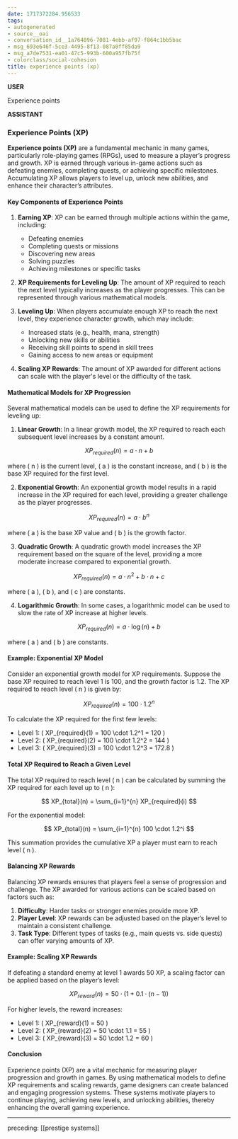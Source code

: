 ```yaml
---
date: 1717372284.956533
tags:
- autogenerated
- source__oai
- conversation_id__1a764896-7081-4ebb-af97-f864c1bb5bac
- msg_693e646f-5ce3-4495-8f13-087a0ff85da9
- msg_a7de7531-ea01-47c5-993b-600a957fb75f
- colorclass/social-cohesion
title: experience points (xp)
---
```


**USER**

Experience points


**ASSISTANT**

### Experience Points (XP)

**Experience points (XP)** are a fundamental mechanic in many games, particularly role-playing games (RPGs), used to measure a player’s progress and growth. XP is earned through various in-game actions such as defeating enemies, completing quests, or achieving specific milestones. Accumulating XP allows players to level up, unlock new abilities, and enhance their character’s attributes.

#### Key Components of Experience Points

1. **Earning XP**: XP can be earned through multiple actions within the game, including:
   - Defeating enemies
   - Completing quests or missions
   - Discovering new areas
   - Solving puzzles
   - Achieving milestones or specific tasks

2. **XP Requirements for Leveling Up**: The amount of XP required to reach the next level typically increases as the player progresses. This can be represented through various mathematical models.

3. **Leveling Up**: When players accumulate enough XP to reach the next level, they experience character growth, which may include:
   - Increased stats (e.g., health, mana, strength)
   - Unlocking new skills or abilities
   - Receiving skill points to spend in skill trees
   - Gaining access to new areas or equipment

4. **Scaling XP Rewards**: The amount of XP awarded for different actions can scale with the player's level or the difficulty of the task.

#### Mathematical Models for XP Progression

Several mathematical models can be used to define the XP requirements for leveling up:

1. **Linear Growth**: In a linear growth model, the XP required to reach each subsequent level increases by a constant amount.

$$
XP_{required}(n) = a \cdot n + b
$$

where \( n \) is the current level, \( a \) is the constant increase, and \( b \) is the base XP required for the first level.

2. **Exponential Growth**: An exponential growth model results in a rapid increase in the XP required for each level, providing a greater challenge as the player progresses.

$$
XP_{required}(n) = a \cdot b^n
$$

where \( a \) is the base XP value and \( b \) is the growth factor.

3. **Quadratic Growth**: A quadratic growth model increases the XP requirement based on the square of the level, providing a more moderate increase compared to exponential growth.

$$
XP_{required}(n) = a \cdot n^2 + b \cdot n + c
$$

where \( a \), \( b \), and \( c \) are constants.

4. **Logarithmic Growth**: In some cases, a logarithmic model can be used to slow the rate of XP increase at higher levels.

$$
XP_{required}(n) = a \cdot \log(n) + b
$$

where \( a \) and \( b \) are constants.

#### Example: Exponential XP Model

Consider an exponential growth model for XP requirements. Suppose the base XP required to reach level 1 is 100, and the growth factor is 1.2. The XP required to reach level \( n \) is given by:

$$
XP_{required}(n) = 100 \cdot 1.2^n
$$

To calculate the XP required for the first few levels:

- Level 1: \( XP_{required}(1) = 100 \cdot 1.2^1 = 120 \)
- Level 2: \( XP_{required}(2) = 100 \cdot 1.2^2 = 144 \)
- Level 3: \( XP_{required}(3) = 100 \cdot 1.2^3 = 172.8 \)

#### Total XP Required to Reach a Given Level

The total XP required to reach level \( n \) can be calculated by summing the XP required for each level up to \( n \):

$$
XP_{total}(n) = \sum_{i=1}^{n} XP_{required}(i)
$$

For the exponential model:

$$
XP_{total}(n) = \sum_{i=1}^{n} 100 \cdot 1.2^i
$$

This summation provides the cumulative XP a player must earn to reach level \( n \).

#### Balancing XP Rewards

Balancing XP rewards ensures that players feel a sense of progression and challenge. The XP awarded for various actions can be scaled based on factors such as:

1. **Difficulty**: Harder tasks or stronger enemies provide more XP.
2. **Player Level**: XP rewards can be adjusted based on the player’s level to maintain a consistent challenge.
3. **Task Type**: Different types of tasks (e.g., main quests vs. side quests) can offer varying amounts of XP.

#### Example: Scaling XP Rewards

If defeating a standard enemy at level 1 awards 50 XP, a scaling factor can be applied based on the player’s level:

$$
XP_{reward}(n) = 50 \cdot (1 + 0.1 \cdot (n - 1))
$$

For higher levels, the reward increases:

- Level 1: \( XP_{reward}(1) = 50 \)
- Level 2: \( XP_{reward}(2) = 50 \cdot 1.1 = 55 \)
- Level 3: \( XP_{reward}(3) = 50 \cdot 1.2 = 60 \)

#### Conclusion

Experience points (XP) are a vital mechanic for measuring player progression and growth in games. By using mathematical models to define XP requirements and scaling rewards, game designers can create balanced and engaging progression systems. These systems motivate players to continue playing, achieving new levels, and unlocking abilities, thereby enhancing the overall gaming experience.


---

preceding: [[prestige systems]]